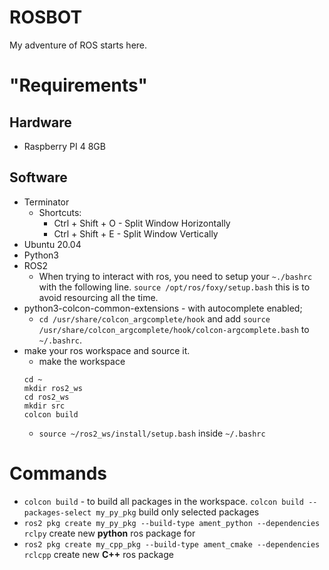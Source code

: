 # ROSBOT

My adventure of ROS starts here.

# "Requirements"

## Hardware
- Raspberry PI 4 8GB

## Software
- Terminator
    - Shortcuts:
        - Ctrl + Shift + O - Split Window Horizontally
        - Ctrl + Shift + E - Split Window Vertically
- Ubuntu 20.04
- Python3
- ROS2
    - When trying to interact with ros, you need to setup your `~./bashrc` with the following line.
    `source /opt/ros/foxy/setup.bash` this is to avoid resourcing all the time.
- python3-colcon-common-extensions - with autocomplete enabled;
    - ```cd /usr/share/colcon_argcomplete/hook``` and add `source /usr/share/colcon_argcomplete/hook/colcon-argcomplete.bash` to `~/.bashrc`.
- make your ros workspace and source it.
    - make the workspace
    ```
    cd ~
    mkdir ros2_ws
    cd ros2_ws
    mkdir src
    colcon build
    ```
    - `source ~/ros2_ws/install/setup.bash` inside `~/.bashrc`

# Commands
- `colcon build` - to build all packages in the workspace.
    `colcon build --packages-select my_py_pkg` build only selected packages
- `ros2 pkg create my_py_pkg --build-type ament_python --dependencies rclpy` create new **python** ros package for 
- `ros2 pkg create my_cpp_pkg --build-type ament_cmake --dependencies rclcpp` create new **C++** ros package